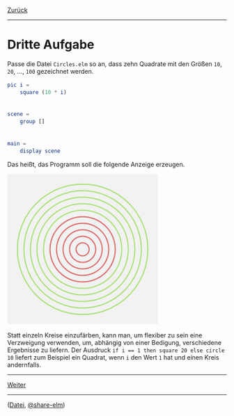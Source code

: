 [Zurück](Re-Use.md)

---

# Dritte Aufgabe

Passe die Datei `Circles.elm` so an, dass zehn Quadrate mit den Größen `10`, `20`, ..., `100` gezeichnet werden.

```elm
pic i =
    square (10 * i)


scene =
    group []


main =
    display scene
```


Das heißt, das Programm soll die folgende Anzeige erzeugen.

![Farbige Kreise](../images/Kreise.png)


Statt einzeln Kreise einzufärben, kann man, um flexiber zu sein eine Verzweigung verwenden, um, abhängig von einer Bedigung, verschiedene Ergebnisse zu liefern.
Der Ausdruck `if i == 1 then square 20 else circle 10` liefert zum Beispiel ein Quadrat, wenn `i` den Wert `1` hat und einen Kreis andernfalls.


---

[Weiter](Maus.md)

---

([Datei](https://raw.githubusercontent.com/jvoigtlaender/Elm-Kurs/master/src/task03/Kreise.elm), [@share-elm](http://share-elm.com/sprout/55896f3fe4b06aacf0e8a75c/0.14/view))
